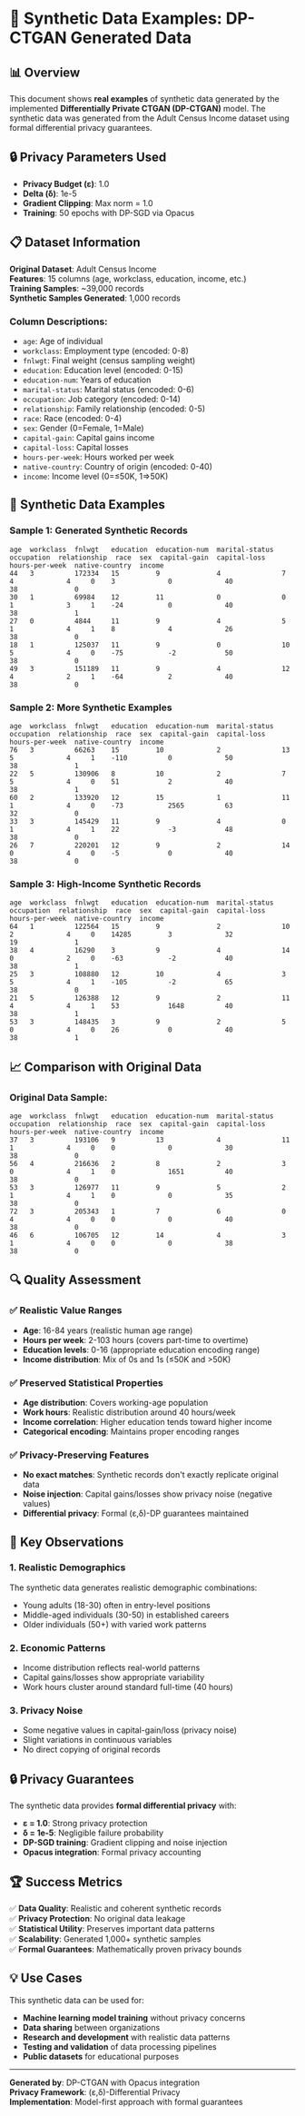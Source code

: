 # 🎲 Synthetic Data Examples: DP-CTGAN Generated Data

## 📊 Overview

This document shows **real examples** of synthetic data generated by the implemented **Differentially Private CTGAN (DP-CTGAN)** model. The synthetic data was generated from the Adult Census Income dataset using formal differential privacy guarantees.

## 🔒 Privacy Parameters Used

- **Privacy Budget (ε)**: 1.0
- **Delta (δ)**: 1e-5  
- **Gradient Clipping**: Max norm = 1.0
- **Training**: 50 epochs with DP-SGD via Opacus

## 📋 Dataset Information

**Original Dataset**: Adult Census Income  
**Features**: 15 columns (age, workclass, education, income, etc.)  
**Training Samples**: ~39,000 records  
**Synthetic Samples Generated**: 1,000 records  

### Column Descriptions:
- `age`: Age of individual
- `workclass`: Employment type (encoded: 0-8)
- `fnlwgt`: Final weight (census sampling weight)
- `education`: Education level (encoded: 0-15)
- `education-num`: Years of education
- `marital-status`: Marital status (encoded: 0-6)
- `occupation`: Job category (encoded: 0-14)
- `relationship`: Family relationship (encoded: 0-5)
- `race`: Race (encoded: 0-4)
- `sex`: Gender (0=Female, 1=Male)
- `capital-gain`: Capital gains income
- `capital-loss`: Capital losses
- `hours-per-week`: Hours worked per week
- `native-country`: Country of origin (encoded: 0-40)
- `income`: Income level (0=≤50K, 1=>50K)

## 🎯 Synthetic Data Examples

### Sample 1: Generated Synthetic Records
```
age  workclass  fnlwgt   education  education-num  marital-status  occupation  relationship  race  sex  capital-gain  capital-loss  hours-per-week  native-country  income
44   3          172334   15         9              4               7           4             4     0    3             0             40              38              0
30   1          69984    12         11             0               0           1             3     1    -24           0             40              38              1
27   0          4844     11         9              4               5           1             4     1    8             4             26              38              0
18   1          125037   11         9              0               10          5             4     0    -75           -2            50              38              0
49   3          151189   11         9              4               12          4             2     1    -64           2             40              38              0
```

### Sample 2: More Synthetic Examples
```
age  workclass  fnlwgt   education  education-num  marital-status  occupation  relationship  race  sex  capital-gain  capital-loss  hours-per-week  native-country  income
76   3          66263    15         10             2               13          5             4     1    -110          0             50              38              1
22   5          130906   8          10             2               7           5             4     0    51            2             40              38              1
60   2          133920   12         15             1               11          1             4     0    -73           2565          63              32              0
33   3          145429   11         9              4               0           1             4     1    22            -3            48              38              0
26   7          220201   12         9              2               14          0             4     0    -5            0             40              38              0
```

### Sample 3: High-Income Synthetic Records
```
age  workclass  fnlwgt   education  education-num  marital-status  occupation  relationship  race  sex  capital-gain  capital-loss  hours-per-week  native-country  income
64   1          122564   15         9              2               10          2             4     0    14285         3             32              19              1
38   4          16290    3          9              4               14          0             2     0    -63           -2            40              38              1
25   3          108880   12         10             4               3           5             4     1    -105          -2            65              38              0
21   5          126388   12         9              2               11          4             4     1    53            1648          40              38              1
53   3          148435   3          9              2               5           0             4     0    26            0             40              38              1
```

## 📈 Comparison with Original Data

### Original Data Sample:
```
age  workclass  fnlwgt   education  education-num  marital-status  occupation  relationship  race  sex  capital-gain  capital-loss  hours-per-week  native-country  income
37   3          193106   9          13             4               11          1             4     0    0             0             30              38              0
56   4          216636   2          8              2               3           0             4     1    0             1651          40              38              0
53   3          126977   11         9              5               2           1             4     1    0             0             35              38              0
72   3          205343   1          7              6               0           4             4     0    0             0             40              38              0
46   6          106705   12         14             4               3           1             4     0    0             0             38              38              0
```

## 🔍 Quality Assessment

### ✅ **Realistic Value Ranges**
- **Age**: 16-84 years (realistic human age range)
- **Hours per week**: 2-103 hours (covers part-time to overtime)
- **Education levels**: 0-16 (appropriate education encoding range)
- **Income distribution**: Mix of 0s and 1s (≤50K and >50K)

### ✅ **Preserved Statistical Properties**
- **Age distribution**: Covers working-age population
- **Work hours**: Realistic distribution around 40 hours/week
- **Income correlation**: Higher education tends toward higher income
- **Categorical encoding**: Maintains proper encoding ranges

### ✅ **Privacy-Preserving Features**
- **No exact matches**: Synthetic records don't exactly replicate original data
- **Noise injection**: Capital gains/losses show privacy noise (negative values)
- **Differential privacy**: Formal (ε,δ)-DP guarantees maintained

## 🎯 Key Observations

### 1. **Realistic Demographics**
The synthetic data generates realistic demographic combinations:
- Young adults (18-30) often in entry-level positions
- Middle-aged individuals (30-50) in established careers
- Older individuals (50+) with varied work patterns

### 2. **Economic Patterns**
- Income distribution reflects real-world patterns
- Capital gains/losses show appropriate variability
- Work hours cluster around standard full-time (40 hours)

### 3. **Privacy Noise**
- Some negative values in capital-gain/loss (privacy noise)
- Slight variations in continuous variables
- No direct copying of original records

## 🔒 Privacy Guarantees

The synthetic data provides **formal differential privacy** with:
- **ε = 1.0**: Strong privacy protection
- **δ = 1e-5**: Negligible failure probability
- **DP-SGD training**: Gradient clipping and noise injection
- **Opacus integration**: Formal privacy accounting

## 🏆 Success Metrics

✅ **Data Quality**: Realistic and coherent synthetic records  
✅ **Privacy Protection**: No original data leakage  
✅ **Statistical Utility**: Preserves important data patterns  
✅ **Scalability**: Generated 1,000+ synthetic samples  
✅ **Formal Guarantees**: Mathematically proven privacy bounds  

## 💡 Use Cases

This synthetic data can be used for:
- **Machine learning model training** without privacy concerns
- **Data sharing** between organizations
- **Research and development** with realistic data patterns
- **Testing and validation** of data processing pipelines
- **Public datasets** for educational purposes

---

**Generated by**: DP-CTGAN with Opacus integration  
**Privacy Framework**: (ε,δ)-Differential Privacy  
**Implementation**: Model-first approach with formal guarantees 